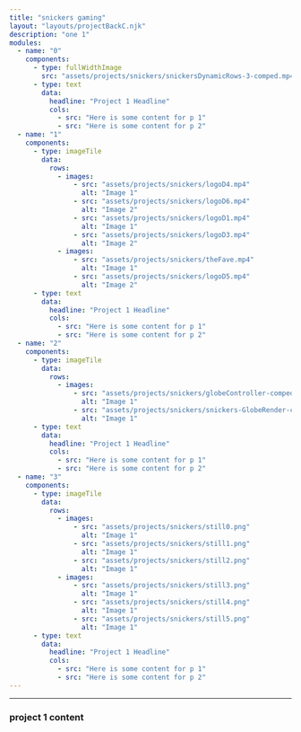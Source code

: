 ```yaml
---
title: "snickers gaming"
layout: "layouts/projectBackC.njk"
description: "one 1"
modules:
  - name: "0"
    components:
      - type: fullWidthImage
        src: "assets/projects/snickers/snickersDynamicRows-3-comped.mp4"
      - type: text
        data:
          headline: "Project 1 Headline"
          cols:
            - src: "Here is some content for p 1"
            - src: "Here is some content for p 2"
  - name: "1"
    components:
      - type: imageTile
        data:
          rows:
            - images:
                - src: "assets/projects/snickers/logoD4.mp4"
                  alt: "Image 1"
                - src: "assets/projects/snickers/logoD6.mp4"
                  alt: "Image 2"
                - src: "assets/projects/snickers/logoD1.mp4"
                  alt: "Image 1"
                - src: "assets/projects/snickers/logoD3.mp4"
                  alt: "Image 2"
            - images:
                - src: "assets/projects/snickers/theFave.mp4"
                  alt: "Image 1"
                - src: "assets/projects/snickers/logoD5.mp4"
                  alt: "Image 2"
      - type: text
        data:
          headline: "Project 1 Headline"
          cols:
            - src: "Here is some content for p 1"
            - src: "Here is some content for p 2"
  - name: "2"
    components:
      - type: imageTile
        data:
          rows:
            - images:
                - src: "assets/projects/snickers/globeController-comped.mp4"
                  alt: "Image 1"
                - src: "assets/projects/snickers/snickers-GlobeRender-comped.mp4"
                  alt: "Image 1"
      - type: text
        data:
          headline: "Project 1 Headline"
          cols:
            - src: "Here is some content for p 1"
            - src: "Here is some content for p 2"
  - name: "3"
    components:
      - type: imageTile
        data:
          rows:
            - images:
                - src: "assets/projects/snickers/still0.png"
                  alt: "Image 1"
                - src: "assets/projects/snickers/still1.png"
                  alt: "Image 1"
                - src: "assets/projects/snickers/still2.png"
                  alt: "Image 1"
            - images:
                - src: "assets/projects/snickers/still3.png"
                  alt: "Image 1"
                - src: "assets/projects/snickers/still4.png"
                  alt: "Image 1"
                - src: "assets/projects/snickers/still5.png"
                  alt: "Image 1"
      - type: text
        data:
          headline: "Project 1 Headline"
          cols:
            - src: "Here is some content for p 1"
            - src: "Here is some content for p 2"
---
```


---

### project 1 content
